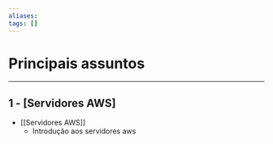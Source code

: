 ```yaml
---
aliases: 
tags: []
---
```


# Principais assuntos 
---
## 1 - [Servidores AWS]
- [[Servidores AWS]]
	- Introdução aos servidores aws 


